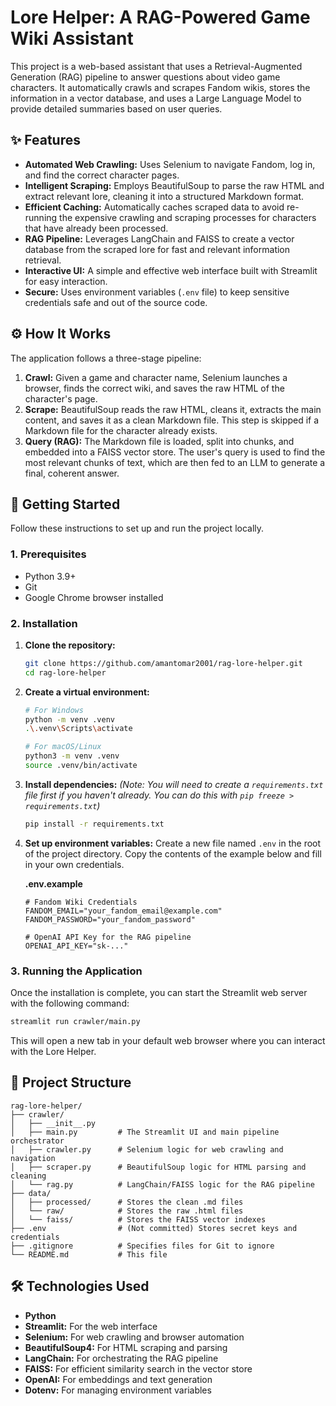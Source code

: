 # Lore Helper: A RAG-Powered Game Wiki Assistant

This project is a web-based assistant that uses a Retrieval-Augmented Generation (RAG) pipeline to answer questions about video game characters. It automatically crawls and scrapes Fandom wikis, stores the information in a vector database, and uses a Large Language Model to provide detailed summaries based on user queries.

## ✨ Features

-   **Automated Web Crawling:** Uses Selenium to navigate Fandom, log in, and find the correct character pages.
-   **Intelligent Scraping:** Employs BeautifulSoup to parse the raw HTML and extract relevant lore, cleaning it into a structured Markdown format.
-   **Efficient Caching:** Automatically caches scraped data to avoid re-running the expensive crawling and scraping processes for characters that have already been processed.
-   **RAG Pipeline:** Leverages LangChain and FAISS to create a vector database from the scraped lore for fast and relevant information retrieval.
-   **Interactive UI:** A simple and effective web interface built with Streamlit for easy interaction.
-   **Secure:** Uses environment variables (`.env` file) to keep sensitive credentials safe and out of the source code.

## ⚙️ How It Works

The application follows a three-stage pipeline:

1.  **Crawl:** Given a game and character name, Selenium launches a browser, finds the correct wiki, and saves the raw HTML of the character's page.
2.  **Scrape:** BeautifulSoup reads the raw HTML, cleans it, extracts the main content, and saves it as a clean Markdown file. This step is skipped if a Markdown file for the character already exists.
3.  **Query (RAG):** The Markdown file is loaded, split into chunks, and embedded into a FAISS vector store. The user's query is used to find the most relevant chunks of text, which are then fed to an LLM to generate a final, coherent answer.

## 🚀 Getting Started

Follow these instructions to set up and run the project locally.

### 1. Prerequisites

-   Python 3.9+
-   Git
-   Google Chrome browser installed

### 2. Installation

1.  **Clone the repository:**
    ```bash
    git clone https://github.com/amantomar2001/rag-lore-helper.git
    cd rag-lore-helper
    ```

2.  **Create a virtual environment:**
    ```bash
    # For Windows
    python -m venv .venv
    .\.venv\Scripts\activate

    # For macOS/Linux
    python3 -m venv .venv
    source .venv/bin/activate
    ```

3.  **Install dependencies:**
    *(Note: You will need to create a `requirements.txt` file first if you haven't already. You can do this with `pip freeze > requirements.txt`)*
    ```bash
    pip install -r requirements.txt
    ```

4.  **Set up environment variables:**
    Create a new file named `.env` in the root of the project directory. Copy the contents of the example below and fill in your own credentials.

    **.env.example**
    ```env
    # Fandom Wiki Credentials
    FANDOM_EMAIL="your_fandom_email@example.com"
    FANDOM_PASSWORD="your_fandom_password"

    # OpenAI API Key for the RAG pipeline
    OPENAI_API_KEY="sk-..."
    ```

### 3. Running the Application

Once the installation is complete, you can start the Streamlit web server with the following command:

```bash
streamlit run crawler/main.py
```

This will open a new tab in your default web browser where you can interact with the Lore Helper.

## 📂 Project Structure

```
rag-lore-helper/
├── crawler/
│   ├── __init__.py
│   ├── main.py         # The Streamlit UI and main pipeline orchestrator
│   ├── crawler.py      # Selenium logic for web crawling and navigation
│   ├── scraper.py      # BeautifulSoup logic for HTML parsing and cleaning
│   └── rag.py          # LangChain/FAISS logic for the RAG pipeline
├── data/
│   ├── processed/      # Stores the clean .md files
│   └── raw/            # Stores the raw .html files
│   └── faiss/          # Stores the FAISS vector indexes
├── .env                # (Not committed) Stores secret keys and credentials
├── .gitignore          # Specifies files for Git to ignore
└── README.md           # This file
```

## 🛠️ Technologies Used

-   **Python**
-   **Streamlit:** For the web interface
-   **Selenium:** For web crawling and browser automation
-   **BeautifulSoup4:** For HTML scraping and parsing
-   **LangChain:** For orchestrating the RAG pipeline
-   **FAISS:** For efficient similarity search in the vector store
-   **OpenAI:** For embeddings and text generation
-   **Dotenv:** For managing environment variables